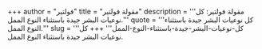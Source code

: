 +++
author = "فولتير"
title = "مقولة فولتير"
description = '''مقولة فولتير: كل نوعيات البشر جيدة باستثناء النوع الممل.'''
quote = '''كل نوعيات البشر جيدة باستثناء النوع الممل.'''
slug = '''كل-نوعيات-البشر-جيدة-باستثناء-النوع-الممل'''
+++
كل نوعيات البشر جيدة باستثناء النوع الممل.
